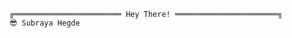 <article class="markdown-body entry-content container-lg f5" itemprop="text"><div class="snippet-clipboard-content notranslate position-relative overflow-auto" data-snippet-clipboard-copy-content="╔════════════════════════ Hey There! ═══════════════════════╗ 😎 Subraya Hegde
║ I'm a Sr. Project Management pro from Bangalore, India.   ║ ┣━━ 💻 App/Web development
║                                                           ║ ┃   ┣━━ ⭐ JS/TS, Angular, Vue, React, Next, Node.js 
║ My areas of interest are AI/ML, LLMs, Python, Backend,    ║ ┃   ┣━━ ⭐ Python, Django, Flask, FastAPI
║ Web Development,Cloud, REST APIs, blah, blah, anything    ║ ┃   ┗━━ ⭐ PHP, Laravel
║                                                           ║ ┃   ┗━━ ⭐ Dotnet, J2EE                     
║ related to computer programming out there.                ║ ┣━━ 🔢 Project Management
║                                                           ║ ┣━━ 🤖 AI/ML/NLP/GenAI
╚═══════════════════════════════════════════════════════════╝ ┗━━ 🔒 Cybersecurity"><pre lang="plaintext" class="notranslate"><code>╔════════════════════════ Hey There! ═══════════════════════╗ 
😎 Subraya Hegde     
</code></pre></div>
